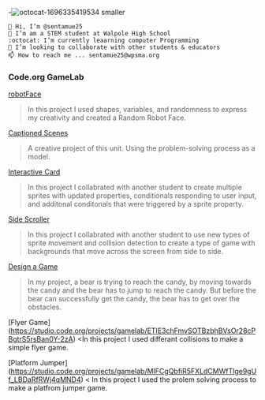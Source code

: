 -![octocat-1696335419534 smaller](https://github.com/sentamue25/sentamue25/assets/146837806/73edc3fb-6818-4e07-8baa-fe374e300a35)

    👋 Hi, I’m @sentamue25
    👀 I’m am a STEM student at Walpole High School
    :octocat: I’m currently leaarning computer Programming
    💁 I’m looking to collaborate with other students & educators
    📫 How to reach me ... sentamue25@wpsma.org

### Code.org GameLab
[robotFace](https://sentamue25.github.io/robotFace)
> In this project I used shapes, variables, and randomness to express my creativity and created a Random Robot Face.

[Captioned Scenes](https://studio.code.org/projects/gamelab/5R_I1LmAhuvBcc1gHe_gPp6kpYE15cZwck5TT7iBEKc)
>  A creative project of this unit. Using the problem-solving process as a model.

[Interactive Card](https://studio.code.org/projects/gamelab/Ij4JCrzG5w7XjALoQWzJKTBn9QVPobZA8SEivBOBqrU)
> In this project I collabrated with another student to create multiple sprites with updated properties, conditionals responding to user input, and additonal conditonals that were triggered by a sprite property.

[Side Scroller](https://studio.code.org/projects/gamelab/dsGjFQRS4UDzsUmT36QHVgqecHx6_Xs85YLt8Els9ig)
> In this project I collabrated with another student to use new types of sprite movement and collision detection to create a type of game with backgrounds that move across the screen from side to side.

[Design a Game](https://studio.code.org/projects/gamelab/fPPlOTh8rrGWo9pZBX1Oh1cz3I4pP5dRaObC3ZV1iio)
>In  my project, a bear is trying to reach the candy, by moving towards the candy and the bear has to jump to reach the candy. But before the bear can successfully get the candy, the bear has to get over the obstacles.

[Flyer Game] (https://studio.code.org/projects/gamelab/ETIE3chFmvSOTBzbhBVsOr28cPBgtrS5rsBan0Y-2zA)
<In this project I used differant collisions to make a simple flyer game.

[Platform Jumper] (https://studio.code.org/projects/gamelab/MIFCgQbfiR5FXLdCMWfTlge9gUf_LBDaRfRWj4qMND4)
< In this project I used the prolem solving process to make a platfrom jumper game.
